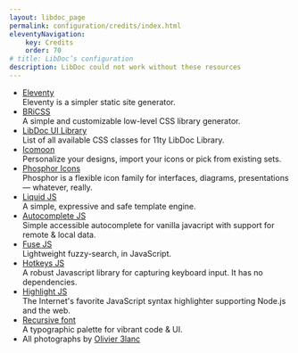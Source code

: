 ```yaml
---
layout: libdoc_page
permalink: configuration/credits/index.html
eleventyNavigation:
    key: Credits
    order: 70
# title: LibDoc’s configuration
description: LibDoc could not work without these resources
---
```

*   [Eleventy](https://www.11ty.dev/)<br>
    Eleventy is a simpler static site generator.
*   [BRiCSS](https://ita-design-system.github.io/bricss/)<br>
    A simple and customizable low-level CSS library generator.
*   [LibDoc UI Library](https://ita-design-system.github.io/eleventy-libdoc-ui/)<br>
    List of all available CSS classes for 11ty LibDoc Library.
*   [Icomoon](https://icomoon.io)<br>
    Personalize your designs, import your icons or pick from existing sets.
*   [Phosphor Icons](https://phosphoricons.com/)<br>
    Phosphor is a flexible icon family for interfaces, diagrams, presentations — whatever, really.
*   [Liquid JS](https://liquidjs.com)<br>
    A simple, expressive and safe template engine.
*   [Autocomplete JS](https://github.com/tomickigrzegorz/autocomplete)<br>
    Simple accessible autocomplete for vanilla javacript with support for remote & local data.
*   [Fuse JS](https://github.com/tomickigrzegorz/autocomplete)<br>
    Lightweight fuzzy-search, in JavaScript.
*   [Hotkeys JS](https://github.com/jaywcjlove/hotkeys-js)<br>
    A robust Javascript library for capturing keyboard input. It has no dependencies.
*   [Highlight JS](https://highlightjs.org/)<br>
    The Internet's favorite JavaScript syntax highlighter supporting Node.js and the web.
*   [Recursive font](https://www.recursive.design/)<br>
    A typographic palette for vibrant code & UI.
*   All photographs by [Olivier 3lanc](https://olivier3lanc.github.io)